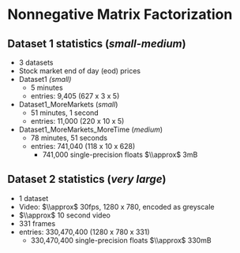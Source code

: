 # Nonnegative Matrix Factorization

## Dataset 1 statistics (*small-medium*)
- 3 datasets
- Stock market end of day (eod) prices
- Dataset1 *(small)*
  - 5 minutes
  - entries: 9,405 (627 x 3 x 5)
- Dataset1_MoreMarkets (*small*)
  - 51 minutes, 1 second
  - entries: 11,000 (220 x 10 x 5)
- Dataset1_MoreMarkets_MoreTime (*medium*)
  - 78 minutes, 51 seconds
  - entries: 741,040 (118 x 10 x 628)
    - 741,000 single-precision floats $\\approx$ 3mB

## Dataset 2 statistics (*very large*)
- 1 dataset
- Video: $\\approx$ 30fps, 1280 x 780, encoded as greyscale
- $\\approx$ 10 second video
- 331 frames
- entries: 330,470,400 (1280 x 780 x 331) 
  - 330,470,400 single-precision floats $\\approx$ 330mB
